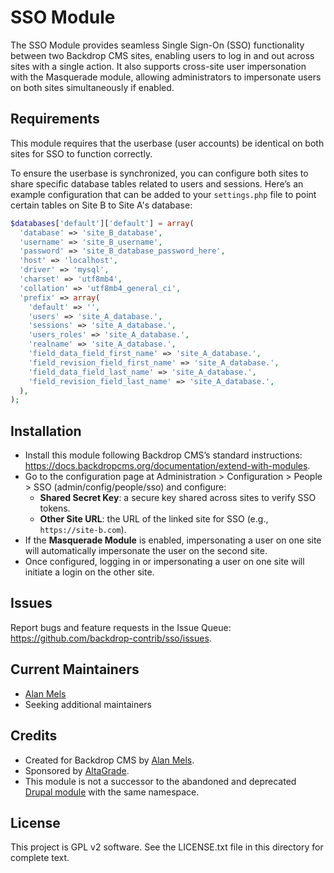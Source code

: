 SSO Module
===================
The SSO Module provides seamless Single Sign-On (SSO) functionality between two Backdrop CMS sites, enabling users to log in and out across sites with a single action. It also supports cross-site user impersonation with the Masquerade module, allowing administrators to impersonate users on both sites simultaneously if enabled.

Requirements
------------
This module requires that the userbase (user accounts) be identical on both sites for SSO to function correctly.

To ensure the userbase is synchronized, you can configure both sites to share specific database tables related to users and sessions. Here’s an example configuration that can be added to your `settings.php` file to point certain tables on Site B to Site A's database:

```php
$databases['default']['default'] = array(
  'database' => 'site_B_database',
  'username' => 'site_B_username',
  'password' => 'site_B_database_password_here',
  'host' => 'localhost',
  'driver' => 'mysql',
  'charset' => 'utf8mb4',
  'collation' => 'utf8mb4_general_ci',
  'prefix' => array(
    'default' => '',
    'users' => 'site_A_database.',
    'sessions' => 'site_A_database.',
    'users_roles' => 'site_A_database.',
    'realname' => 'site_A_database.',
    'field_data_field_first_name' => 'site_A_database.',
    'field_revision_field_first_name' => 'site_A_database.',
    'field_data_field_last_name' => 'site_A_database.',
    'field_revision_field_last_name' => 'site_A_database.',
  ),
);
```

Installation
------------
- Install this module following Backdrop CMS’s standard instructions: https://docs.backdropcms.org/documentation/extend-with-modules.
- Go to the configuration page at Administration > Configuration > People > SSO (admin/config/people/sso) and configure:
  - **Shared Secret Key**: a secure key shared across sites to verify SSO tokens.
  - **Other Site URL**: the URL of the linked site for SSO (e.g., `https://site-b.com`).
- If the **Masquerade Module** is enabled, impersonating a user on one site will automatically impersonate the user on the second site.
- Once configured, logging in or impersonating a user on one site will initiate a login on the other site.

Issues
------
Report bugs and feature requests in the Issue Queue:
https://github.com/backdrop-contrib/sso/issues.

Current Maintainers
-------------------
- [Alan Mels](https://github.com/alanmels)
- Seeking additional maintainers

Credits
-------
- Created for Backdrop CMS by [Alan Mels](https://github.com/alanmels).
- Sponsored by [AltaGrade](https://www.altagrade.com).
- This module is not a successor to the abandoned and deprecated [Drupal module](https://www.drupal.org/project/sso) with the same namespace.

License
-------
This project is GPL v2 software. See the LICENSE.txt file in this directory for complete text.
